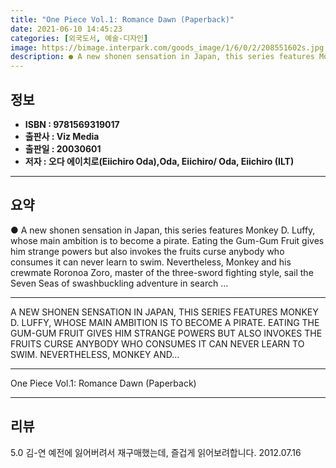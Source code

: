 ```yaml
---
title: "One Piece Vol.1: Romance Dawn (Paperback)"
date: 2021-06-10 14:45:23
categories: [외국도서, 예술-디자인]
image: https://bimage.interpark.com/goods_image/1/6/0/2/208551602s.jpg
description: ● A new shonen sensation in Japan, this series features Monkey D. Luffy, whose main ambition is to become a pirate. Eating the Gum-Gum Fruit gives him strange
---
```


## **정보**

- **ISBN : 9781569319017**
- **출판사 : Viz Media**
- **출판일 : 20030601**
- **저자 : 오다 에이치로(Eiichiro Oda),Oda, Eiichiro/ Oda, Eiichiro (ILT)**

------



## **요약**

●  A new shonen sensation in Japan, this series features Monkey D. Luffy, whose main ambition is to become a pirate. Eating the Gum-Gum Fruit gives him strange powers but also invokes the fruits curse anybody who consumes it can never learn to swim. Nevertheless, Monkey and his crewmate Roronoa Zoro, master of the three-sword fighting style, sail the Seven Seas of swashbuckling adventure in search ...

------

A NEW SHONEN SENSATION IN JAPAN, THIS SERIES FEATURES MONKEY D. LUFFY, WHOSE MAIN AMBITION IS TO BECOME A PIRATE. EATING THE GUM-GUM FRUIT GIVES HIM STRANGE POWERS BUT ALSO INVOKES THE FRUITS CURSE ANYBODY WHO CONSUMES IT CAN NEVER LEARN TO SWIM. NEVERTHELESS, MONKEY AND... 

------


One Piece Vol.1: Romance Dawn (Paperback) 

------


## **리뷰** 

5.0 김-연 예전에 잃어버려서 재구매했는데, 즐겁게 읽어보려합니다. 2012.07.16 <br/>